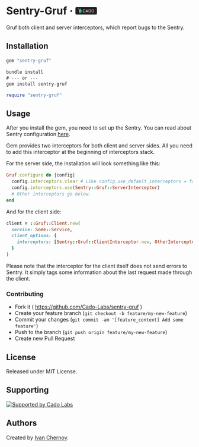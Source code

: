 # Sentry-Gruf &middot; <a target="_blank" href="https://github.com/Cado-Labs"><img src="https://github.com/Cado-Labs/cado-labs-logos/raw/main/cado_labs_badge.svg" alt="Supported by Cado Labs" style="max-width: 100%; height: 20px"></a>

Gruf both client and server interceptors, which report bugs to the Sentry.

## Installation

```ruby
gem "sentry-gruf"
```

```shell
bundle install
# --- or ---
gem install sentry-gruf
```

```ruby
require "sentry-gruf"
```

## Usage

After you install the gem, you need to set up the Sentry. You can read about Sentry
configuration [here](https://docs.sentry.io/platforms/ruby/).

Gem provides two interceptors for both client and server sides. All you need to add this interceptor
at the beginning of interceptors stack.

For the server side, the installation will look something like this:

```ruby
Gruf.configure do |config|
  config.interceptors.clear # Like config.use_default_interceptors = false
  config.interceptors.use(Sentry::Gruf::ServerInterceptor)
  # Other interceptors go below.
end
```

And for the client side:

```ruby
client = ::Gruf::Client.new(
  service: Some::Service,
  client_options: {
    interceptors: [Sentry::Gruf::ClientInterceptor.new, OtherInterceptors.new]
  }
)
```

Please note that the interceptor for the client itself does not send errors to Sentry.
It simply tags some information about the last request made through the client.

### Contributing

 - Fork it ( https://github.com/Cado-Labs/sentry-gruf )
 - Create your feature branch (`git checkout -b feature/my-new-feature`)
 - Commit your changes (`git commit -am '[feature_context] Add some feature'`)
 - Push to the branch (`git push origin feature/my-new-feature`)
 - Create new Pull Request

## License

Released under MIT License.

## Supporting

<a href="https://github.com/Cado-Labs">
  <img src="https://github.com/Cado-Labs/cado-labs-resources/blob/main/cado_labs_supporting_rounded.svg" alt="Supported by Cado Labs" />
</a>

## Authors

Created by [Ivan Chernov](https://github.com/AnotherRegularDude).
